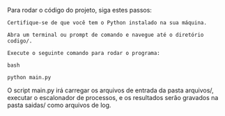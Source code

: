Para rodar o código do projeto, siga estes passos:

    Certifique-se de que você tem o Python instalado na sua máquina.

    Abra um terminal ou prompt de comando e navegue até o diretório codigo/.

    Execute o seguinte comando para rodar o programa:

    bash

    python main.py

O script main.py irá carregar os arquivos de entrada da pasta arquivos/, executar o escalonador de processos, e os resultados serão gravados na pasta saidas/ como arquivos de log.
